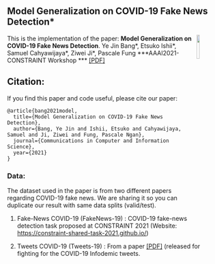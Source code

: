 ## Model Generalization on COVID-19 Fake News Detection*

<img align="right" src="imgs/HKUST.jpg" width="12%">

This is the implementation of the paper:
**Model Generalization on COVID-19 Fake News Detection**. Ye Jin Bang*, Etsuko Ishii*, Samuel Cahyawijaya*, Ziwei Ji*, Pascale Fung  ***AAAI2021-CONSTRAINT Workshop *** [[PDF]](https://arxiv.org/pdf/2101.03841.pdf)


## Citation:
If you find this paper and code useful, please cite our paper: 
```
@article{bang2021model,
  title={Model Generalization on COVID-19 Fake News Detection},
  author={Bang, Ye Jin and Ishii, Etsuko and Cahyawijaya, Samuel and Ji, Ziwei and Fung, Pascale Ngan},
  journal={Communications in Computer and Information Science},
  year={2021}
}
```

### Data:
The dataset used in the paper <Model Generalization on COVID-19 Fake News Detection> is from two different papers regarding COVID-19 fake news. We are sharing it so you can duplicate our result with same data splits (valid/test).

1. Fake-News COVID-19 (FakeNews-19)
: COVID-19 fake-news detection task proposed at CONSTRAINT 2021 (Website: https://constraint-shared-task-2021.github.io/)

2. Tweets COVID-19 (Tweets-19) 
: From a paper <Fighting the COVID-19 Infodemic in Social Media: A Holistic Perspective and a Call to Arms> [[PDF]](https://arxiv.org/abs/2007.07996) (released for fighting for the COVID-19 Infodemic tweets.
